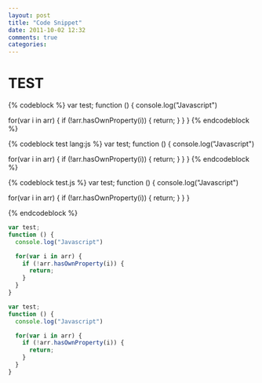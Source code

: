 ```yaml
---
layout: post
title: "Code Snippet"
date: 2011-10-02 12:32
comments: true
categories: 
---
```


TEST
=====



{% codeblock %}
var test;
function () {
  console.log("Javascript")

  for(var i in arr) {
    if (!arr.hasOwnProperty(i)) {
      return;
    }
  }
}
{% endcodeblock %}



{% codeblock test lang:js %}
var test;
function () {
  console.log("Javascript")

  for(var i in arr) {
    if (!arr.hasOwnProperty(i)) {
      return;
    }
  }
}
{% endcodeblock %}

{% codeblock test.js %}
var test;
function () {
  console.log("Javascript")

  for(var i in arr) {
    if (!arr.hasOwnProperty(i)) {
      return;
    }
  }
}

{% endcodeblock %}


``` js Test 
var test;
function () {
  console.log("Javascript")

  for(var i in arr) {
    if (!arr.hasOwnProperty(i)) {
      return;
    }
  }
}
```


``` js Test 
var test;
function () {
  console.log("Javascript")

  for(var i in arr) {
    if (!arr.hasOwnProperty(i)) {
      return;
    }
  }
}
```



